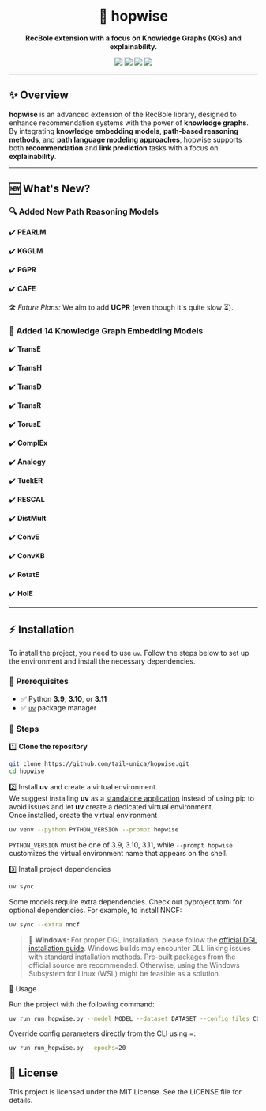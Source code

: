 <h1 align="center">🚀 hopwise</h1>

<p align="center">
  <b>RecBole extension with a focus on Knowledge Graphs (KGs) and explainability.</b>
</p>

<p align="center">
  <img src="https://img.shields.io/badge/Python-3.9%20|%203.10%20|%203.11-blue?style=flat-square&logo=python" />
  <img src="https://img.shields.io/github/license/tail-unica/hopwise?style=flat-square" />
  <img src="https://img.shields.io/github/repo-size/tail-unica/hopwise?style=flat-square" />
  <img src="https://img.shields.io/github/stars/tail-unica/hopwise?style=flat-square" />
</p>

---

## ✨ Overview

**hopwise** is an advanced extension of the RecBole library, designed to enhance recommendation systems with the power of **knowledge graphs**.
By integrating **knowledge embedding models**, **path-based reasoning methods**, and **path language modeling approaches**, hopwise supports both **recommendation** and **link prediction** tasks with a focus on **explainability**.

---

## 🆕 What's New?

### 🔍 **Added New Path Reasoning Models**
✔️ **PEARLM**


✔️ **KGGLM**


✔️ **PGPR**


✔️ **CAFE**

🛠️ _Future Plans:_ We aim to add **UCPR** (even though it's quite slow ⏳).

### 🧩 **Added 14 Knowledge Graph Embedding Models**
✔️ **TransE**

✔️ **TransH**

✔️ **TransD**

✔️ **TransR**

✔️ **TorusE**

✔️ **ComplEx**

✔️ **Analogy**

✔️ **TuckER**

✔️ **RESCAL**

✔️ **DistMult**

✔️ **ConvE**

✔️ **ConvKB**

✔️ **RotatE**

✔️ **HolE**

---

## ⚡ Installation

To install the project, you need to use `uv`. Follow the steps below to set up the environment and install the necessary dependencies.

### 🔹 Prerequisites
- ✅ Python **3.9**, **3.10**, or **3.11**
- ✅ [`uv`](https://github.com/astral-sh/uv) package manager

### 🔹 Steps

1️⃣ **Clone the repository**
```sh
git clone https://github.com/tail-unica/hopwise.git
cd hopwise
```
2️⃣ Install **uv** and create a virtual environment.<br>
We suggest installing **uv** as a [standalone application](https://docs.astral.sh/uv/getting-started/installation/#standalone-installer) instead of using pip to avoid issues and let **uv** create a dedicated virtual environment.<br>
Once installed, create the virtual environment
```sh
uv venv --python PYTHON_VERSION --prompt hopwise
```
`PYTHON_VERSION` must be one of 3.9, 3.10, 3.11, while `--prompt hopwise` customizes the virtual environment name that appears on the shell.

3️⃣ Install project dependencies
```sh
uv sync
```
Some models require extra dependencies.
Check out pyproject.toml for optional dependencies.
For example, to install NNCF:
```sh
uv sync --extra nncf
```

> 📢 **Windows:** For proper DGL installation, please follow the [official DGL installation guide](https://www.dgl.ai/pages/start.html). Windows builds may encounter DLL linking issues with standard installation methods. Pre-built packages from the official source are recommended. Otherwise, using the Windows Subsystem for Linux (WSL) might be feasible as a solution.

🚀 Usage

Run the project with the following command:
```sh
uv run run_hopwise.py --model MODEL --dataset DATASET --config_files CONF_FILE_1.yaml CONF_FILE_2.yaml
```

Override config parameters directly from the CLI using =:
```sh
uv run run_hopwise.py --epochs=20
```

## 📜 License
This project is licensed under the MIT License. See the LICENSE file for details.